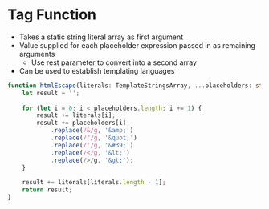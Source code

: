 # Tag Function

* Takes a static string literal array as first argument
* Value supplied for each placeholder expression passed in as remaining arguments
  * Use rest parameter to convert into a second array
* Can be used to establish templating languages

```typescript
function htmlEscape(literals: TemplateStringsArray, ...placeholders: string[]) {
    let result = '';
    
    for (let i = 0; i < placeholders.length; i += 1) {
        result += literals[i];
        result += placeholders[i]
            .replace(/&/g, '&amp;')
            .replace(/"/g, '&quot;')
            .replace(/'/g, '&#39;')
            .replace(/</g, '&lt;')
            .replace(/>/g, '&gt;');
    }
    
    result += literals[literals.length - 1];
    return result;
}
```


